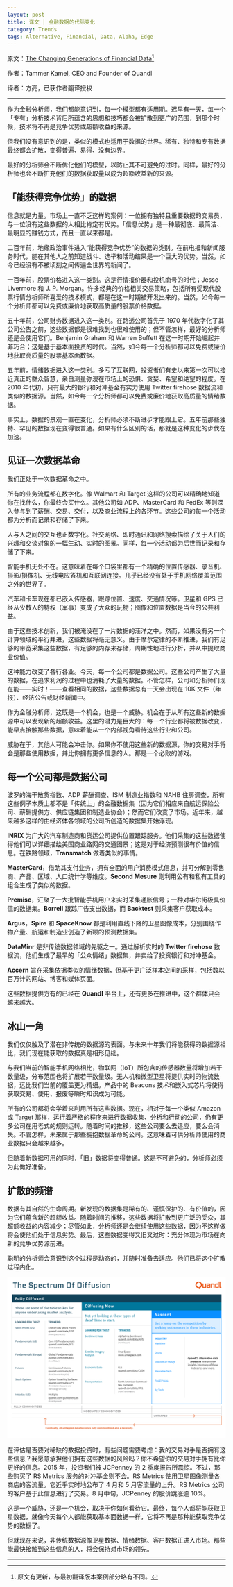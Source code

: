 ```yaml
---
layout: post
title: 译文 | 金融数据的代际变化
category: Trends
tags: Alternative, Financial, Data, Alpha, Edge
---
```


原文：[The Changing Generations of Financial Data](https://blog.quandl.com/alternative-data)[^1]

作者：Tammer Kamel, CEO and Founder of Quandl

译者：方亮，已获作者翻译授权

---

作为金融分析师，我们都能意识到，每一个模型都有适用期。迟早有一天，每一个「专有」分析技术背后所蕴含的思想和技巧都会被扩散到更广的范围，到那个时候，技术将不再是竞争优势或超额收益的来源。

但我们没有意识到的是，类似的模式也适用于数据的世界。稀有、独特和专有数据最终都会扩散，变得普遍、易得、没有边界。

最好的分析师会不断优化他们的模型，以防止其不可避免的过时。同样，最好的分析师也会不断扩充他们的数据获取量以成为超额收益新的来源。

## 「能获得竞争优势」的数据

信息就是力量。市场上一直不乏这样的案例：一位拥有独特且重要数据的交易员，与一位没有这些数据的人相比肯定有优势。「信息优势」是一种最彻底、最简洁、最明显的赚钱方式，而且一直以来都是。

二百年前，地缘政治事件进入“能获得竞争优势”的数据的类别。在前电报和新闻服务时代，能在其他人之前知道战斗、选举和活动结果是一个巨大的优势。当然，如今已经没有不被顷刻之间传遍全世界的新闻了。

一百年前，股票价格进入这一类别。这是行情报价器和投机商号的时代；Jesse Livermore 和  J. P. Morgan。许多经典的价格相关交易策略，包括所有受现代股票行情分析师所喜爱的技术模式，都是在这一时期被开发出来的。当然，如今每一个分析师都可以免费或廉价地获取高质量的股票价格数据。

五十年前，公司财务数据进入这一类别。在路透公司首先于 1970 年代数字化了其公司公告之前，这些数据都是很难找到也很难使用的；但不管怎样，最好的分析师还是会使用它们。Benjamin Graham 和 Warren Buffett 在这一时期开始崛起并非巧合；这是基于基本面投资的时代。当然，如今每一个分析师都可以免费或廉价地获取高质量的股票基本面数据。

五年前，情绪数据进入这一类别。多亏了互联网，投资者们有史以来第一次可以接近真正的群众智慧，亲自测量弥漫在市场上的恐惧、贪婪、希望和绝望的程度。在 2010 年代初，只有最大的银行和对冲基金有实力使用 Twitter firehose 数据流和类似的数据源。当然，如今每一个分析师都可以免费或廉价地获取高质量的情绪数据。

事实上，数据的景观一直在变化，分析师必须不断进步才能跟上它。五年前那些独特、罕见的数据现在变得很普通。如果有什么区别的话，那就是这种变化的步伐在加速。

## 见证一次数据革命

我们正处于一次数据革命之中。

所有的业务流程都在数字化。像 Walmart 和 Target 这样的公司可以精确地知道你在找什么，你最终会买什么。其他公司如 ADP、MasterCard 和 FedEx 等则深入参与到了薪酬、交易、交付，以及商业流程上的各环节。这些公司的每一个活动都为分析而记录和存储了下来。

人与人之间的交互也正数字化。社交网络、即时通讯和网络搜索描绘了关于人们的兴趣和交谈对象的一幅生动、实时的图景。同样，每一个活动都为后世而记录和存储了下来。

智能手机无处不在。这意味着在每个口袋里都有一个精确的位置传感器、录音机、摄影/摄像机、无线电应答机和互联网连接。几乎已经没有处于手机网络覆盖范围之外的世界了。

汽车和卡车现在都已嵌入传感器，跟踪位置、速度、交通情况等。卫星和 GPS 已经从少数人的特权（军事）变成了大众的玩物；图像和位置数据是当今的公共利益。

由于这些技术创新，我们被淹没在了一片数据的汪洋之中。然而，如果没有另一个计算领域的平行并进，这些数据将毫无意义。由于摩尔定律的不断推进，我们有足够的带宽采集这些数据，有足够的内存来存储，周期性地进行分析，并从中提取商业价值。

这种能力改变了各行各业。今天，每一个公司都是数据公司。这些公司产生了大量的数据，在追求利润的过程中也消耗了大量的数据。不管怎样，公司和分析师们现在能——实时！——查看相同的数据，这些数据总有一天会出现在 10K 文件（年报）、经济公告或财经新闻中。

作为金融分析师，这既是一个机会，也是一个威胁。机会在于从所有这些新的数据源中可以发现新的超额收益。这里的潜力是巨大的：每一个行业都将被数据改变，能早点接触那些数据，意味着能从一个内部视角看待这些行业和公司。

威胁在于，其他人可能会冲击你。如果你不使用这些新的数据源，你的交易对手将会是那些使用数据，并比你拥有更多信息的人。那是一个必败的游戏。

## 每一个公司都是数据公司

波罗的海干散货指数、ADP 薪酬调查、ISM 制造业指数和 NAHB 住房调查，所有这些例子本质上都不是「传统上」的金融数据集（因为它们相应来自航运保险公司、薪酬提供方、供应链集团和制造业协会）；然而它们改变了市场。近年来，越来越多这样的由经济体各领域的公司所创造的数据集开始浮现。

**INRIX** 为广大的汽车制造商和货运公司提供位置跟踪服务。他们采集的这些数据使得他们可以详细描绘美国商业路网的交通图景；这是对于经济预测很有价值的信息。在铁路领域，**Transmatch** 做着类似的事情。

**MasterCard**，借助其支付业务，拥有全面的用户消费模式信息，并可分解到零售商、产品、区域、人口统计学等维度。**Second Mesure** 则利用公有和私有工具的组合生成了类似的数据。

**Premise**，汇聚了一大批智能手机用户来实时采集通胀信号；一种对华尔街极具价值的数据集。**Borrell** 跟踪广告支出数据，而 **Backtest** 则采集客户获取成本。

**Argus**，**Spire** 和 **SpaceKnow** 都是利用直线下降的卫星图像成本，分别围绕作物产量、航运和制造业创造了新颖的预测数据集。

**DataMinr** 是非传统数据领域的先驱之一。通过解析实时的 **Twitter firehose** 数据流，他们生成了最早的「公众情绪」数据集，并卖给了投资银行和对冲基金。

**Accern** 旨在采集依据类似的情绪数据，但基于更广泛样本空间的采样，包括数以百万计的网站、博客和媒体页面。

这些数据提供方有的已经在 **Quandl** 平台上，还有更多在推进中，这个群体只会越来越大。

## 冰山一角

我们仅仅触及了潜在非传统的数据源的表面。与未来十年我们将能获得的数据源相比，我们现在能获取的数据真是相形见绌。

与我们当前的智能手机网络相比，物联网（IoT）所包含的传感器数量将增加若干数量级，分布范围也将扩展若干数量级。无人机和微型卫星将提供实时的物流数据，远比我们当前的覆盖更为精细。产品中的 Beacons 技术和嵌入式芯片将使得获取交易、使用、报废等瞬时知识成为可能。

所有的公司都将会学着来利用所有这些数据。现在，相对于每一个类似 Amazon 或 Target 那样，运行着严格的程序来进行数据收集、分析和行动的公司，仍有更多公司在用老式的规则运转。随着时间的推移，这些公司要么去适应，要么会消失。不管怎样，未来属于那些拥抱数据革命的公司。这意味着可供分析师使用的商业数据只会越来越多。

但随着新数据可用的同时，「旧」数据将变得普通。这是不可避免的，分析师必须为此做好准备。

## 扩散的频谱

数据有其自然的生命周期。新发现的数据集是稀有的、谨慎保护的、有价值的，因为它们蕴含新的超额收益。随着时间的推移，这些数据将扩散到更广泛的受众，其超额收益的内容减少；尽管如此，分析师还是会继续使用这些数据，因为不这样做将会使他们处于信息劣势。最后，这些数据变得又旧又过时：充分体现为市场在向新的竞争优势源前进。

聪明的分析师会意识到这个过程是动态的，并随时准备去适应。他们已将这个扩散过程内化。

![The Spectrum of Diffusion](/images/data_cycles.png)

在评估是否要对稀缺的数据投资时，有些问题需要考虑：我的交易对手是否拥有这些信息？我愿意承担他们拥有这些数据的风险吗？你不希望你的交易对手拥有比你更好的信息。2015 年，投资者们被 JCPenney 的 2 季度报告所震惊。不过，那些购买了 RS Metrics 服务的对冲基金则不会。RS Metrics 使用卫星图像测量各商店的客流量。它近乎实时地公布了 4 月和 5 月客流量的上升。RS Metrics 公司的客户基于此信息进行了交易。8 月中旬，JCPenney 的股价跳涨逾 10%。

这是一个威胁，还是一个机会，取决于你如何看待它。最终，每个人都将能获取卫星数据，就像今天每个人都能获取基本面数据一样，它将不再是那种能获取竞争优势的数据了。

但就现在来说，非传统数据源像卫星数据、情绪数据、客户数据正进入市场。那些能最快接触到这些信息的人，将会保持对市场的领先。

---

[^1]: 原文有更新，与最初翻译版本案例部分略有不同。